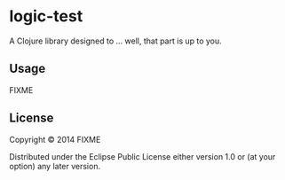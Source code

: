 # logic-test

A Clojure library designed to ... well, that part is up to you.

## Usage

FIXME

## License

Copyright © 2014 FIXME

Distributed under the Eclipse Public License either version 1.0 or (at
your option) any later version.
